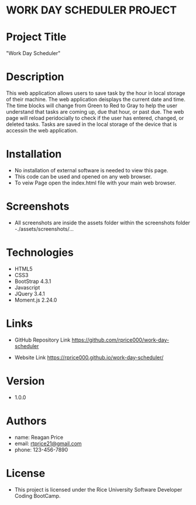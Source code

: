 # WORK DAY SCHEDULER PROJECT

# Project Title
"Work Day Scheduler" 


# Description
This web application allows users to save task by the hour in local storage of their machine.  The web application deisplays the current date and time.  The time blocks will change from Green to Red to Gray to help the user understand that tasks are coming up, due that hour, or past due.  The web page will reload peridocially to check if the user has entered, changed, or deleted tasks.  Tasks are saved in the local storage of the device that is accessin the web application.


# Installation

- No installation of external software is needed to view this page.
- This code can be used and opened on any web browser.
- To veiw  Page open the index.html file with your main web browser.

# Screenshots

- All screenshots are inside the assets folder within the screenshots folder
-./assets/screenshots/...

# Technologies
- HTML5
- CSS3
- BootStrap 4.3.1
- Javascript
- JQuery 3.4.1
- Moment.js 2.24.0

# Links

- GitHub Repository Link
https://github.com/rprice000/work-day-scheduler

- Website Link
https://rprice000.github.io/work-day-scheduler/

# Version

- 1.0.0

# Authors

- name: Reagan Price
- email: rtprice21@gmail.com
- phone: 123-456-7890

# License

- This project is licensed under the Rice University Software Developer Coding BootCamp.


